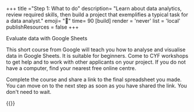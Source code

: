 +++
title ="Step 1: What to do"
description= "Learn about data analytics, review required skills, then build a project that exemplifies a typical task for a data analyst."
emoji= "🤖"
time= 90
[build]
  render = 'never'
  list = 'local'
  publishResources = false 
+++

Evaluate data with Google Sheets

This short course from Google will teach you how to analyse and visualise data in Google Sheets. It is suitable for beginners. Come to CYF workshops to get help and to work with other applicants on your project. If you do not have a computer, find your nearest free online centre.

Complete the course and share a link to the final spreadsheet you made. You can move on to the next step as soon as you have shared the link. You don't need to wait.

{{<blocklink
  src="https://applieddigitalskills.withgoogle.com/c/college-and-continuing-education/en/try-a-career-in-data-analytics/details.html"
  name="Try a Career in Data Analytics"
  caption="Google Applied Digital Skills"
  time="90">}}
